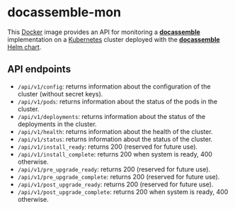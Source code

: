 # docassemble-mon

This [Docker] image provides an API for monitoring a [**docassemble**]
implementation on a [Kubernetes] cluster deployed with the
[**docassemble** Helm chart].

## API endpoints

* `/api/v1/config`: returns information about the configuration of the
  cluster (without secret keys).
* `/api/v1/pods`: returns information about the status of the pods in
  the cluster.
* `/api/v1/deployments`: returns information about the status of the
  deployments in the cluster.
* `/api/v1/health`: returns information about the health of the cluster.
* `/api/v1/status`: returns information about the status of the cluster.
* `/api/v1/install_ready`: returns 200 (reserved for future use).
* `/api/v1/install_complete`: returns 200 when system is ready,
  400 otherwise.
* `/api/v1/pre_upgrade_ready`: returns 200 (reserved for future use).
* `/api/v1/pre_upgrade_complete`: returns 200 (reserved for future use).
* `/api/v1/post_upgrade_ready`: returns 200 (reserved for future use).
* `/api/v1/post_upgrade_complete`: returns 200 when system is ready,
  400 otherwise.

[**docassemble**]: https://docassemble.org
[**docassemble** Helm chart]: https://github.com/jhpyle/charts
[Helm]: https://helm.sh/
[Kubernetes]: https://kubernetes.io/
[Docker]: https://www.docker.com/
